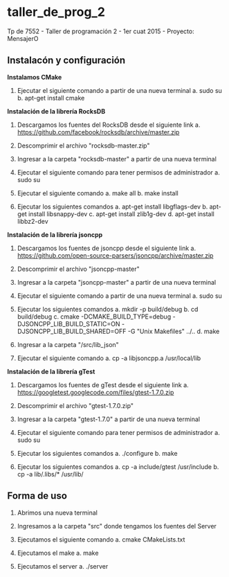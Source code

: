# taller_de_prog_2
Tp de 7552 - Taller de programación 2 - 1er cuat 2015 - Proyecto: MensajerO

Instalacón y configuración
--------------------------------------------

**Instalamos CMake**

1. Ejecutar el siguiente comando a partir de una nueva terminal
a. sudo su
b. apt-get install cmake


**Instalación de la librería RocksDB**

1. Descargamos los fuentes del RocksDB desde el siguiente link
	a. https://github.com/facebook/rocksdb/archive/master.zip

2. Descomprimir el archivo "rocksdb-master.zip"

3. Ingresar a la carpeta "rocksdb-master" a partir de una nueva terminal

4. Ejecutar el siguiente comando para tener permisos de administrador 
	a. sudo su

5. Ejecutar el siguiente comando 
	a. make all
	b. make install

6. Ejecutar los siguientes comandos
	a. apt-get install libgflags-dev
	b. apt-get install libsnappy-dev
	c. apt-get install zlib1g-dev
	d. apt-get install libbz2-dev


**Instalación de la librería jsoncpp** 

1. Descargamos los fuentes de jsoncpp desde el siguiente link
	a. https://github.com/open-source-parsers/jsoncpp/archive/master.zip

2. Descomprimir el archivo "jsoncpp-master"

3. Ingresar a la carpeta "jsoncpp-master" a partir de una nueva terminal

4. Ejecutar el siguiente comando a partir de una nueva terminal
	a. sudo su

5. Ejecutar los siguientes comandos
	a. mkdir -p build/debug
	b. cd build/debug
	c. cmake -DCMAKE_BUILD_TYPE=debug -DJSONCPP_LIB_BUILD_STATIC=ON -DJSONCPP_LIB_BUILD_SHARED=OFF -G "Unix Makefiles" ../..
	d. make

6. Ingresar a la carpeta "/src/lib_json"

7. Ejecutar el siguiente comando 
	a. cp -a libjsoncpp.a /usr/local/lib


**Instalación de la librería gTest** 

1. Descargamos los fuentes de gTest desde el siguiente link
	a. https://googletest.googlecode.com/files/gtest-1.7.0.zip

2. Descomprimir el archivo "gtest-1.7.0.zip"

3. Ingresar a la carpeta "gtest-1.7.0" a partir de una nueva terminal

4. Ejecutar el siguiente comando para tener permisos de administrador 
	a. sudo su

5. Ejecutar los siguientes comandos
	a. ./configure
	b. make

6. Ejecutar los siguientes comandos
	a. cp -a include/gtest /usr/include
	b. cp -a lib/.libs/* /usr/lib/


Forma de uso
--------------------------------------------

1. Abrimos una nueva terminal

2. Ingresamos a la carpeta "src" donde tengamos los fuentes del Server

3. Ejecutamos el siguiente comando
	a. cmake CMakeLists.txt

4. Ejecutamos el make
	a. make

5. Ejecutamos el server
	a. ./server